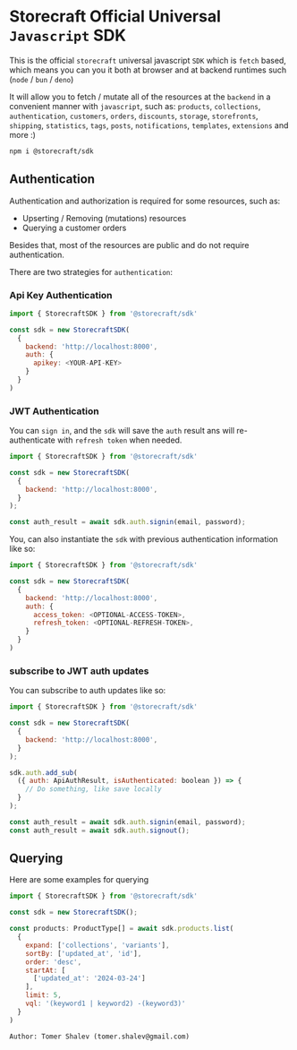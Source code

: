 # **Storecraft** Official Universal `Javascript` **SDK**

This is the official `storecraft` universal javascript `SDK` which is `fetch` based,
which means you can you it both at browser and at backend runtimes such (`node` / `bun` / `deno`)

It will allow you to fetch / mutate all of the resources at the `backend` in a 
convenient manner with `javascript`, such as:
`products`, `collections`, `authentication`, `customers`, `orders`, `discounts`,
`storage`, `storefronts`, `shipping`, `statistics`, `tags`, `posts`, `notifications`,
`templates`, `extensions` and more :)

```bash
npm i @storecraft/sdk
```

## Authentication

Authentication and authorization is required for some resources, such as:
- Upserting / Removing (mutations) resources
- Querying a customer orders

Besides that, most of the resources are public and do not require authentication.


There are two strategies for `authentication`:


### **Api Key** Authentication

```js
import { StorecraftSDK } from '@storecraft/sdk'

const sdk = new StorecraftSDK(
  {
    backend: 'http://localhost:8000', 
    auth: {
      apikey: <YOUR-API-KEY>
    }
  }
)

```

### **JWT** Authentication

You can `sign in`, and the `sdk` will save the `auth` result ans
will re-authenticate with `refresh token` when needed.


```js
import { StorecraftSDK } from '@storecraft/sdk'

const sdk = new StorecraftSDK(
  {
    backend: 'http://localhost:8000', 
  }
);

const auth_result = await sdk.auth.signin(email, password);

```

You, can also instantiate the `sdk` with previous authentication 
information like so:

```js
import { StorecraftSDK } from '@storecraft/sdk'

const sdk = new StorecraftSDK(
  {
    backend: 'http://localhost:8000', 
    auth: {
      access_token: <OPTIONAL-ACCESS-TOKEN>,
      refresh_token: <OPTIONAL-REFRESH-TOKEN>,
    }
  }
)

```

### subscribe to **JWT** auth updates

You can subscribe to auth updates like so:

```js
import { StorecraftSDK } from '@storecraft/sdk'

const sdk = new StorecraftSDK(
  {
    backend: 'http://localhost:8000', 
  }
);

sdk.auth.add_sub(
  ({ auth: ApiAuthResult, isAuthenticated: boolean }) => {
    // Do something, like save locally
  }
);

const auth_result = await sdk.auth.signin(email, password);
const auth_result = await sdk.auth.signout();

```


## Querying


Here are some examples for querying


```js
import { StorecraftSDK } from '@storecraft/sdk'

const sdk = new StorecraftSDK();

const products: ProductType[] = await sdk.products.list(
  {
    expand: ['collections', 'variants'],
    sortBy: ['updated_at', 'id'],
    order: 'desc',
    startAt: [
      ['updated_at': '2024-03-24']
    ],
    limit: 5,
    vql: '(keyword1 | keyword2) -(keyword3)'
  }
)

```


```text
Author: Tomer Shalev (tomer.shalev@gmail.com)
```